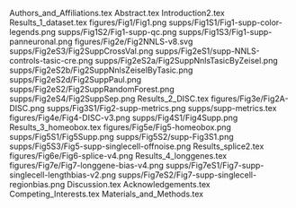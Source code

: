 Authors_and_Affiliations.tex
Abstract.tex
Introduction2.tex
Results_1_dataset.tex
figures/Fig1/Fig1.png
supps/Fig1S1/Fig1-supp-color-legends.png
supps/Fig1S2/Fig1-supp-qc.png
supps/Fig1S3/Fig1-supp-panneuronal.png
figures/Fig2e/Fig2NNLS-v8.svg
supps/Fig2eS3/Fig2SuppCrossVal.png
supps/Fig2eS1/supp-NNLS-controls-tasic-cre.png
supps/Fig2eS2a/Fig2SuppNnlsTasicByZeisel.png
supps/Fig2eS2b/Fig2SuppNnlsZeiselByTasic.png
supps/Fig2eS2d/Fig2SuppPaul.png
supps/Fig2eS2/Fig2SuppRandomForest.png
supps/Fig2eS4/Fig2SuppSep.png
Results_2_DISC.tex
figures/Fig3e/Fig2A-DISC.png
supps/Fig3S1/Fig2-supp-metrics.png
supps/supp-metrics.tex
figures/Fig4e/Fig4-DISC-v3.png
supps/Fig4S1/Fig4Supp.png
Results_3_homeobox.tex
figures/Fig5e/Fig5-homeobox.png
supps/Fig5S1/Fig5Supp.png
supps/Fig5S2/supp-Fig3S1.png
supps/Fig5S3/Fig5-supp-singlecell-offnoise.png
Results_splice2.tex
figures/Fig6e/Fig6-splice-v4.png
Results_4_longgenes.tex
figures/Fig7e/Fig7-longgene-bias-v4.png
supps/Fig7eS1/Fig7-supp-singlecell-lengthbias-v2.png
supps/Fig7eS2/Fig7-supp-singlecell-regionbias.png
Discussion.tex
Acknowledgements.tex
Competing_Interests.tex
Materials_and_Methods.tex